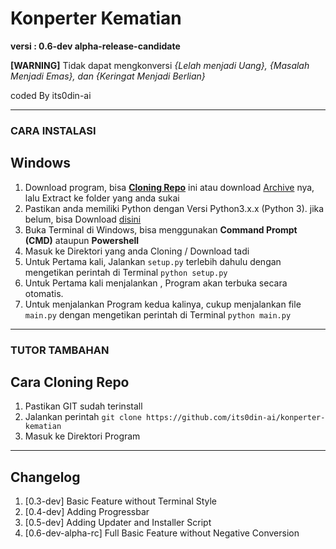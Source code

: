 <h1>Konperter Kematian</h1>
<p><strong>versi : 0.6-dev alpha-release-candidate</strong></p>
<p><strong>[WARNING]</strong> Tidak dapat mengkonversi <em>{Lelah menjadi Uang}, {Masalah Menjadi Emas}, dan {Keringat Menjadi Berlian}</em></p>
<p>coded By its0din-ai<p>
<hr>
<h3> CARA INSTALASI </h3>
<h2>Windows</h2>
<ol>
 <li>Download program, bisa <a href="https://github.com/its0din-ai/konperter-kematian/new/master?readme=1#cara-cloning-repo"><strong>Cloning Repo</strong></a> ini atau download <a href="https://github.com/its0din-ai/konperter-kematian/archive/refs/heads/master.zip">Archive</a> nya, lalu Extract ke folder yang anda sukai</li>
 <li>Pastikan anda memiliki Python dengan Versi Python3.x.x (Python 3). jika belum, bisa Download <a href="https://www.python.org/downloads/release/python-3102/">disini</a></li>
 <li>Buka Terminal di Windows, bisa menggunakan <strong>Command Prompt (CMD)</strong> ataupun <strong>Powershell</strong></li>
 <li>Masuk ke Direktori yang anda Cloning / Download tadi</li>
 <li>Untuk Pertama kali, Jalankan <code>setup.py</code> terlebih dahulu dengan mengetikan perintah di Terminal <code>python setup.py</code></li>
 <li>Untuk Pertama kali menjalankan  , Program akan terbuka secara otomatis.</li>
 <li>Untuk menjalankan Program kedua kalinya, cukup menjalankan file <code>main.py</code> dengan mengetikan perintah di Terminal <code>python main.py</code></li>
</ol>


---
<h3> TUTOR TAMBAHAN </h3>
<h2>Cara Cloning Repo</h2>
<ol>
 <li>Pastikan GIT sudah terinstall</li>
 <li>Jalankan perintah <code>git clone https://github.com/its0din-ai/konperter-kematian</code></li>
 <li>Masuk ke Direktori Program</li>
</ol>

---
<h2>Changelog</h2>
<ol>
 <li>[0.3-dev] Basic Feature without Terminal Style</li>
 <li>[0.4-dev] Adding Progressbar</li>
 <li>[0.5-dev] Adding Updater and Installer Script</li>
 <li>[0.6-dev-alpha-rc] Full Basic Feature without Negative Conversion</li>
</ol>
